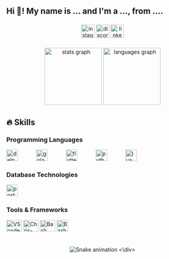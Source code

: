 <h2 align="left">Hi 👋! My name is ... and I'm a ..., from ....</h2>

###

<div align="center">
  <img src="https://img.shields.io/static/v1?message=Instagram&logo=instagram&label=&color=E4405F&logoColor=white&labelColor=&style=for-the-badge" height="35" alt="instagram logo"  />
  <img src="https://img.shields.io/static/v1?message=Discord&logo=discord&label=&color=7289DA&logoColor=white&labelColor=&style=for-the-badge" height="35" alt="discord logo"  />
  <img src="https://img.shields.io/static/v1?message=LinkedIn&logo=linkedin&label=&color=0077B5&logoColor=white&labelColor=&style=for-the-badge" height="35" alt="linkedin logo"  />
</div>

###

<div align="center">
  <img src="https://github-readme-stats.vercel.app/api?username=maurodesouza&hide_title=false&hide_rank=false&show_icons=true&include_all_commits=true&count_private=true&disable_animations=false&theme=dracula&locale=en&hide_border=false" height="150" alt="stats graph"  />
  <img src="https://github-readme-stats.vercel.app/api/top-langs?username=maurodesouza&locale=en&hide_title=false&layout=compact&card_width=320&langs_count=5&theme=dracula&hide_border=false" height="150" alt="languages graph"  />
</div>

###

<!--<img align="right" height="150" src="https://i.imgflip.com/65efzo.gif"  />-->

###

<h2>🔥 Skills</h2>
<!-- Skills: Programming Languages -->
<h3>Programming Languages</h3>
<div align="left">
  <img src="https://cdn-icons-png.flaticon.com/256/5968/5968252.png" height="30" alt="delphi logo"  />
  <img width="40" />
  <img src="https://go.dev/blog/go-brand/Go-Logo/PNG/Go-Logo_Blue.png" height="30" alt="golang logo"  />
  <img width="40" />
  <img src="https://static-00.iconduck.com/assets.00/flutter-icon-512x512-k9y8x41t.png" height="30" alt="flutter logo"  />
  <img width="40" />
  <img src="https://cdn.jsdelivr.net/gh/devicons/devicon/icons/python/python-original.svg" height="30" alt="python logo"  />
  <img width="40" />
  <img src="https://upload.wikimedia.org/wikipedia/commons/thumb/c/cf/Lua-Logo.svg/1024px-Lua-Logo.svg.png" height="30" alt="lua logo"  />
</div>
<!-- Skills: Database Technologies -->
<h3>Database Technologies</h3>
<div align="left">
<img src="https://upload.wikimedia.org/wikipedia/commons/thumb/2/29/Postgresql_elephant.svg/1985px-Postgresql_elephant.svg.png" height="30" alt="postgresql logo"  />
  <img width="40" />
</div>
<!-- Skills: Tools & Frameworks -->
<div style="flex-basis: 48%;">
    <h3>Tools & Frameworks</h3>
    <img align="center" alt="VScode" height="30" width="40" src="https://cdn.jsdelivr.net/gh/devicons/devicon/icons/vscode/vscode-original.svg" alt="vscode logo">
    <img align="center" alt="Chris-AWS" height="30" width="40" src="https://cdn.jsdelivr.net/gh/devicons/devicon/icons/git/git-original.svg" alt="git logo">
    <img align="center" alt="Bash" height="30" width="40" src="https://cdn.jsdelivr.net/gh/devicons/devicon/icons/bash/bash-original.svg" alt="bash logo">
    <img align="center" alt="Bash" height="30" width="30" src="https://raw.githubusercontent.com/wiki/dbeaver/dbeaver/images/dbeaver-head.png" alt="dbeaver logo">
</div>

###

<br clear="both">
<div align="center">
<img src="https://raw.githubusercontent.com/luisotaviodev/luisotaviodev/output/snake.svg" alt="Snake animation" />
<\div>

###

###
